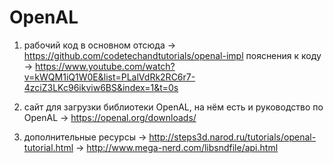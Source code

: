# OpenAL

1) рабочий код в основном отсюда -> https://github.com/codetechandtutorials/openal-impl
пояснения к коду -> https://www.youtube.com/watch?v=kWQM1iQ1W0E&list=PLalVdRk2RC6r7-4zciZ3LKc96ikviw6BS&index=1&t=0s

2) сайт для загрузки библиотеки OpenAL, на нём есть и руководство по OpenAL -> https://openal.org/downloads/

3) дополнительные ресурсы -> http://steps3d.narod.ru/tutorials/openal-tutorial.html
-> http://www.mega-nerd.com/libsndfile/api.html
